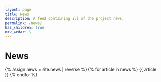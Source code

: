 ```yaml
---
layout: page
title: News
description: A feed containing all of the project news.
permalink: /news/
has_children: true
nav_order: 5
---
```



# News

{% assign news = site.news | reverse %}
{% for article in news %}
{{ article }}
{% endfor %}
